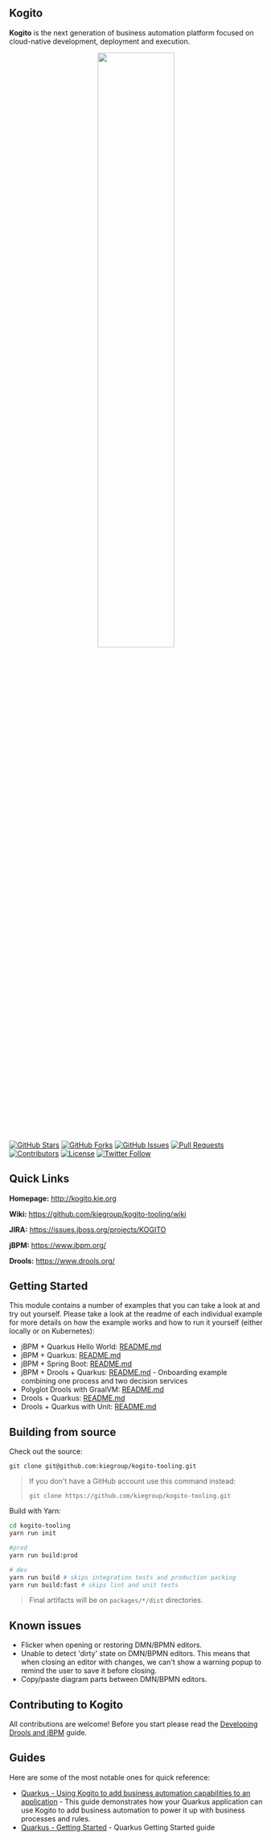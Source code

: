Kogito
------

**Kogito** is the next generation of business automation platform focused on cloud-native development, deployment and execution.

<p align="center"><img width=55% height=55% src="docs/kogito.png"></p>

[![GitHub Stars](https://img.shields.io/github/stars/kiegroup/kogito-tooling.svg)](https://github.com/kiegroup/kogito-tooling/stargazers)
[![GitHub Forks](https://img.shields.io/github/forks/kiegroup/kogito-tooling.svg)](https://github.com/kiegroup/kogito-tooling/network/members)
[![GitHub Issues](https://img.shields.io/github/issues/kiegroup/kogito-tooling.svg)]()
[![Pull Requests](https://img.shields.io/github/issues-pr/kiegroup/kogito-tooling.svg?style=flat-square)](https://github.com/kiegroup/kogito-tooling/pulls)
[![Contributors](https://img.shields.io/github/contributors/kiegroup/kogito-tooling.svg?style=flat-square)](https://github.com/kiegroup/kogito-tooling/graphs/contributors)
[![License](https://img.shields.io/github/license/kiegroup/kogito-tooling.svg)](https://github.com/kiegroup/kogito-tooling/blob/master/LICENSE-ASL-2.0.txt)
[![Twitter Follow](https://img.shields.io/twitter/follow/kogito_kie.svg?label=Follow&style=social)](https://twitter.com/kogito_kie?lang=en)

Quick Links
-----------

**Homepage:** http://kogito.kie.org

**Wiki:** https://github.com/kiegroup/kogito-tooling/wiki

**JIRA:** https://issues.jboss.org/projects/KOGITO

**jBPM:** https://www.jbpm.org/

**Drools:** https://www.drools.org/


Getting Started
---------------

This module contains a number of examples that you can take a look at and try out yourself.
 Please take a look at the readme of each individual example for more details on how the example works and how to run it yourself (either locally or on Kubernetes):
- jBPM + Quarkus Hello World: [README.md](https://github.com/kiegroup/kogito-examples/tree/master/jbpm-quarkus-helloworld/README.md)
- jBPM + Quarkus: [README.md](https://github.com/kiegroup/kogito-examples/tree/master/jbpm-quarkus-example/README.md)
- jBPM + Spring Boot: [README.md](https://github.com/kiegroup/kogito-examples/tree/master/jbpm-springboot-example/README.md)
- jBPM + Drools + Quarkus: [README.md](https://github.com/kiegroup/kogito-examples/tree/master/onboarding-example/readme.md) - Onboarding example combining one process and two decision services
- Polyglot Drools with GraalVM: [README.md](https://github.com/kiegroup/kogito-examples/tree/master/drools-polyglot-example/README.md)
- Drools + Quarkus: [README.md](https://github.com/kiegroup/kogito-examples/tree/master/drools-quarkus-example/README.md)
- Drools + Quarkus with Unit: [README.md](https://github.com/kiegroup/kogito-examples/tree/master/drools-quarkus-unit-example/README.md)

Building from source
--------------------

Check out the source:
```
git clone git@github.com:kiegroup/kogito-tooling.git
```

> If you don't have a GitHub account use this command instead:
> ```
> git clone https://github.com/kiegroup/kogito-tooling.git
> ```

Build with Yarn:
```bash
cd kogito-tooling
yarn run init

#prod
yarn run build:prod

# dev
yarn run build # skips integration tests and production packing
yarn run build:fast # skips lint and unit tests
```

> Final artifacts will be on `packages/*/dist` directories.

Known issues
--------------------
- Flicker when opening or restoring DMN/BPMN editors.
- Unable to detect 'dirty' state on DMN/BPMN editors. This means that when closing an editor with changes, we can't show a warning popup to remind the user to save it before closing.
- Copy/paste diagram parts between DMN/BPMN editors.


Contributing to Kogito
--------------------

All contributions are welcome! Before you start please read the [Developing Drools and jBPM](https://github.com/kiegroup/droolsjbpm-build-bootstrap/blob/master/README.md) guide.


Guides
--------------------

Here are some of the most notable ones for quick reference:

- [Quarkus - Using Kogito to add business automation capabilities to an application](https://quarkus.io/guides/kogito-guide) - This guide demonstrates how your Quarkus application can use Kogito to add business automation to power it up with business processes and rules.
- [Quarkus - Getting Started](https://quarkus.io/get-started/) - Quarkus Getting Started guide